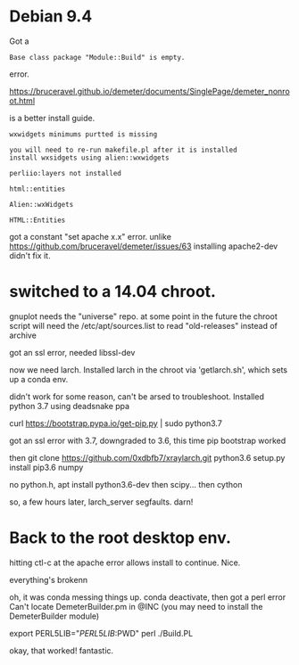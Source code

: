 
# Debian 9.4

Got a 

```
Base class package "Module::Build" is empty.
```
error.

https://bruceravel.github.io/demeter/documents/SinglePage/demeter_nonroot.html 

is a better install guide.

```
wxwidgets minimums purtted is missing

you will need to re-run makefile.pl after it is installed
install wxsidgets using alien::wxwidgets

perliio:layers not installed

html::entities

Alien::wxWidgets

HTML::Entities
```

got a constant "set apache x.x" error.
unlike https://github.com/bruceravel/demeter/issues/63
installing apache2-dev didn't fix it.


# switched to a 14.04 chroot.

gnuplot needs the "universe" repo.
at some point in the future the chroot script will need the /etc/apt/sources.list to read "old-releases" instead of archive

got an ssl error, needed libssl-dev


now we need larch. Installed larch in the chroot via 'getlarch.sh', which sets up a conda env.

didn't work for some reason, can't be arsed to troubleshoot. Installed python 3.7 using deadsnake ppa


curl https://bootstrap.pypa.io/get-pip.py | sudo python3.7

got an ssl error with 3.7, downgraded to 3.6, this time pip bootstrap worked

then
git clone https://github.com/0xdbfb7/xraylarch.git
python3.6 setup.py install
pip3.6 numpy

no python.h, 
apt install python3.6-dev 
then scipy...
then cython

so, a few hours later, larch_server segfaults. darn!

# Back to the root desktop env.

hitting ctl-c at the apache error allows install to continue. Nice.

everything's brokenn

oh, it was conda messing things up. conda deactivate, then got a perl error
Can't locate DemeterBuilder.pm in @INC (you may need to install the DemeterBuilder module)

export PERL5LIB="$PERL5LIB:$PWD"
perl ./Build.PL


okay, that worked! fantastic.
